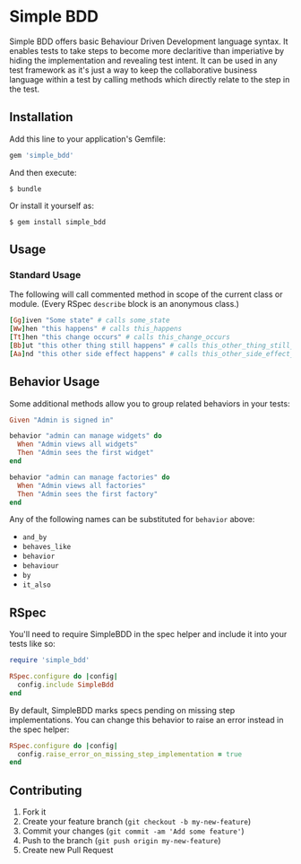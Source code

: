# Simple BDD

Simple BDD offers basic Behaviour Driven Development language syntax. It enables tests to take steps to become more declaritive than imperiative by hiding the implementation and revealing test intent. It can be used in any test framework as it's just a way to keep the collaborative business language within a test by calling methods which directly relate to the step in the test.

## Installation

Add this line to your application's Gemfile:

``` ruby
gem 'simple_bdd'
```

And then execute:

    $ bundle

Or install it yourself as:

    $ gem install simple_bdd

## Usage

### Standard Usage

The following will call commented method in scope of the current class or module.  (Every RSpec `describe` block is an anonymous class.)

``` ruby
[Gg]iven "Some state" # calls some_state
[Ww]hen "this happens" # calls this_happens
[Tt]hen "this change occurs" # calls this_change_occurs
[Bb]ut "this other thing still happens" # calls this_other_thing_still_happens
[Aa]nd "this other side effect happens" # calls this_other_side_effect_happens
```

## Behavior Usage

Some additional methods allow you to group related behaviors in your tests:

``` ruby
Given "Admin is signed in"

behavior "admin can manage widgets" do
  When "Admin views all widgets"
  Then "Admin sees the first widget"
end

behavior "admin can manage factories" do
  When "Admin views all factories"
  Then "Admin sees the first factory"
end
```

Any of the following names can be substituted for `behavior` above:

* `and_by`
* `behaves_like`
* `behavior`
* `behaviour`
* `by`
* `it_also`

## RSpec

You'll need to require SimpleBDD in the spec helper and include it into your tests like so:

``` ruby
require 'simple_bdd'

RSpec.configure do |config|
  config.include SimpleBdd
end
```

By default, SimpleBDD marks specs pending on missing step implementations.
You can change this behavior to raise an error instead in the spec helper:

``` ruby
RSpec.configure do |config|
  config.raise_error_on_missing_step_implementation = true
end
```

## Contributing

1. Fork it
2. Create your feature branch (`git checkout -b my-new-feature`)
3. Commit your changes (`git commit -am 'Add some feature'`)
4. Push to the branch (`git push origin my-new-feature`)
5. Create new Pull Request
